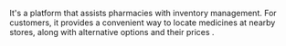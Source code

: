 It's a platform that assists pharmacies with inventory management. For customers, it
provides a convenient way to locate medicines at nearby stores, along with alternative options and
their prices .
